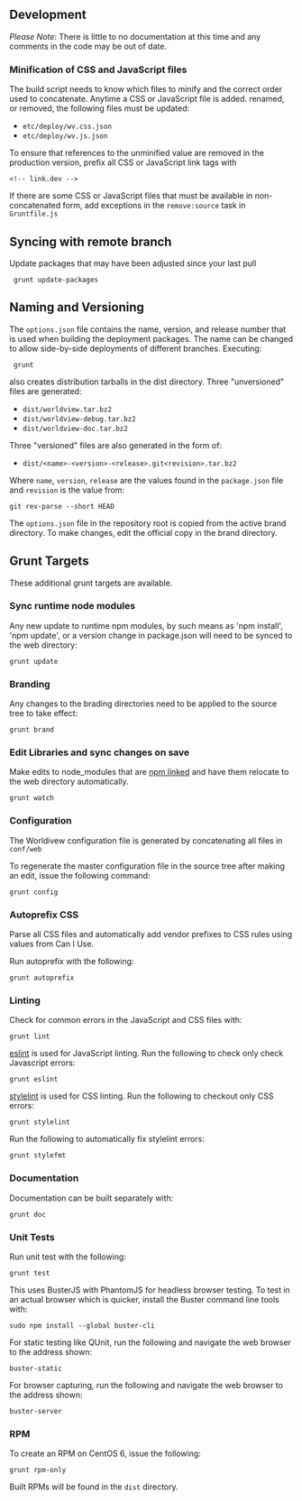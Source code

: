 ## Development

*Please Note*: There is little to no documentation at this time and any
comments in the code may be out of date.

### Minification of CSS and JavaScript files

The build script needs to know which files to minify and the correct order used
to concatenate. Anytime a CSS or JavaScript file is added. renamed, or removed,
the following files must be updated:

* ``etc/deploy/wv.css.json``
* ``etc/deploy/wv.js.json``

To ensure that references to the unminified value are removed in the production
version, prefix all CSS or JavaScript link tags with

    <!-- link.dev -->

If there are some CSS or JavaScript files that must be available in
non-concatenated form, add exceptions in the ``remove:source`` task in
``Gruntfile.js``

## Syncing with remote branch
Update packages that may have been adjusted since your last pull

     grunt update-packages

## Naming and Versioning

The ``options.json`` file contains the name, version, and release number
that is used when building the deployment packages. The name can be changed
to allow side-by-side deployments of different branches. Executing:

     grunt

also creates distribution tarballs in the dist directory. Three "unversioned"
files are generated:

* ``dist/worldview.tar.bz2``
* ``dist/worldview-debug.tar.bz2``
* ``dist/worldview-doc.tar.bz2``

Three "versioned" files are also generated in the form of:

* ``dist/<name>-<version>-<release>.git<revision>.tar.bz2``

Where ``name``, ``version``, ``release`` are the values found in the
``package.json`` file and ``revision`` is the value from:

    git rev-parse --short HEAD

The ``options.json`` file in the repository root is copied from the
active brand directory. To make changes, edit the official copy in the
brand directory.


## Grunt Targets

These additional grunt targets are available.

### Sync runtime node modules

Any new update to runtime npm modules, by such means as 'npm install', 'npm update', or a version change in package.json will need to be synced to the web directory:

    grunt update

### Branding

Any changes to the brading directories need to be applied to the source
tree to take effect:

    grunt brand

### Edit Libraries and sync changes on save

Make edits to node_modules that are [npm linked](https://docs.npmjs.com/cli/link) and have them relocate to the web directory automatically.

    grunt watch

### Configuration

The Worldivew configuration file is generated by concatenating all files
in ``conf/web``

To regenerate the master configuration file in the source tree after making
an edit, issue the following command:

    grunt config


### Autoprefix CSS

Parse all CSS files and automatically add vendor prefixes to CSS rules using values from Can I Use.

Run autoprefix with the following:

    grunt autoprefix


### Linting

Check for common errors in the JavaScript and CSS files with:

    grunt lint

[eslint](http://eslint.org) is used for JavaScript linting.
Run the following to check only check Javascript errors:

    grunt eslint

[stylelint](https://stylelint.io) is used for CSS linting.
Run the following to checkout only CSS errors:

    grunt stylelint

Run the following to automatically fix stylelint errors:

    grunt stylefmt

### Documentation

Documentation can be built separately with:

    grunt doc

### Unit Tests

Run unit test with the following:

    grunt test

This uses BusterJS with PhantomJS for headless browser testing. To test in an
actual browser which is quicker, install the Buster command line tools
with:

    sudo npm install --global buster-cli

For static testing like QUnit, run the following and navigate the web browser
to the address shown:

    buster-static

For browser capturing, run the following and navigate the web browser to
the address shown:

    buster-server


### RPM

To create an RPM on CentOS 6, issue the following:

    grunt rpm-only

Built RPMs will be found in the ``dist`` directory.
